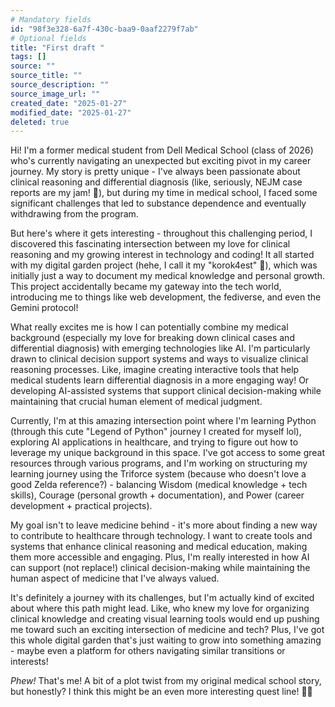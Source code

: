```yaml
---
# Mandatory fields
id: "98f3e328-6a7f-430c-baa9-0aaf2279f7ab"
# Optional fields
title: "First draft "
tags: []
source: ""
source_title: ""
source_description: ""
source_image_url: ""
created_date: "2025-01-27"
modified_date: "2025-01-27"
deleted: true
---
```

 Hi! I'm a former medical student from Dell Medical School (class of 2026) who's currently navigating an unexpected but exciting pivot in my career journey. My story is pretty unique - I've always been passionate about clinical reasoning and differential diagnosis (like, seriously, NEJM case reports are my jam! 🥺), but during my time in medical school, I faced some significant challenges that led to substance dependence and eventually withdrawing from the program.

But here's where it gets interesting - throughout this challenging period, I discovered this fascinating intersection between my love for clinical reasoning and my growing interest in technology and coding! It all started with my digital garden project (hehe, I call it my "korok4est" 👀), which was initially just a way to document my medical knowledge and personal growth. This project accidentally became my gateway into the tech world, introducing me to things like web development, the fediverse, and even the Gemini protocol!

What really excites me is how I can potentially combine my medical background (especially my love for breaking down clinical cases and differential diagnosis) with emerging technologies like AI. I'm particularly drawn to clinical decision support systems and ways to visualize clinical reasoning processes. Like, imagine creating interactive tools that help medical students learn differential diagnosis in a more engaging way! Or developing AI-assisted systems that support clinical decision-making while maintaining that crucial human element of medical judgment.

Currently, I'm at this amazing intersection point where I'm learning Python (through this cute "Legend of Python" journey I created for myself lol), exploring AI applications in healthcare, and trying to figure out how to leverage my unique background in this space. I've got access to some great resources through various programs, and I'm working on structuring my learning journey using the Triforce system (because who doesn't love a good Zelda reference?) - balancing Wisdom (medical knowledge + tech skills), Courage (personal growth + documentation), and Power (career development + practical projects).

My goal isn't to leave medicine behind - it's more about finding a new way to contribute to healthcare through technology. I want to create tools and systems that enhance clinical reasoning and medical education, making them more accessible and engaging. Plus, I'm really interested in how AI can support (not replace!) clinical decision-making while maintaining the human aspect of medicine that I've always valued.

It's definitely a journey with its challenges, but I'm actually kind of excited about where this path might lead. Like, who knew my love for organizing clinical knowledge and creating visual learning tools would end up pushing me toward such an exciting intersection of medicine and tech? Plus, I've got this whole digital garden that's just waiting to grow into something amazing - maybe even a platform for others navigating similar transitions or interests!

*Phew!* That's me! A bit of a plot twist from my original medical school story, but honestly? I think this might be an even more interesting quest line! 🌱✨
